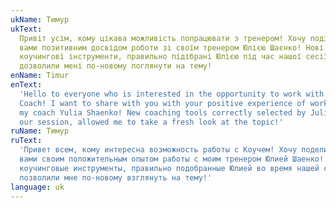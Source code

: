 ```yaml
---
ukName: Тимур
ukText:
  Привіт усім, кому цікава можливість попрацювати з тренером! Хочу поділитися з
  вами позитивним досвідом роботи зі своїм тренером Юлією Шаєнко! Нові
  коучингові інструменти, правильно підібрані Юлією під час нашої сесії,
  дозволили мені по-новому поглянути на тему!
enName: Timur
enText:
  'Hello to everyone who is interested in the opportunity to work with the
  Coach! I want to share with you with your positive experience of working with
  my coach Yulia Shaenko! New coaching tools correctly selected by Julia during
  our session, allowed me to take a fresh look at the topic!'
ruName: Тимур
ruText:
  'Привет всем, кому интересна возможность работы с Коучем! Хочу поделиться с
  вами своим положительным опытом работы с моим тренером Юлией Шаенко! Новые
  коучинговые инструменты, правильно подобранные Юлией во время нашей сессии,
  позволили мне по-новому взглянуть на тему!'
language: uk
---
```

